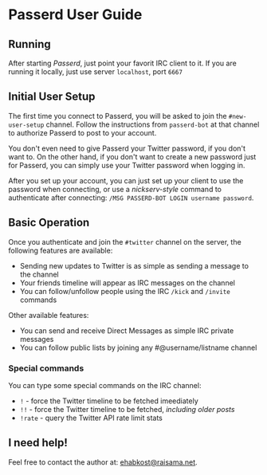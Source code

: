 Passerd User Guide
==================

Running
-------

After starting _Passerd_, just point your favorit IRC client to it. If you are
running it locally, just use server `localhost`, port `6667`


Initial User Setup
------------------

The first time you connect to Passerd, you will be asked to join the
`#new-user-setup` channel. Follow the instructions from `passerd-bot` at that
channel to authorize Passerd to post to your account.

You don't even need to give Passerd your Twitter password, if you don't want
to. On the other hand, if you don't want to create a new password just for
Passerd, you can simply use your Twitter password when logging in.

After you set up your account, you can just set up your client to use the
password when connecting, or use a _nickserv-style_ command to authenticate
after connecting: `/MSG PASSERD-BOT LOGIN username password`.


Basic Operation
---------------

Once you authenticate and join the `#twitter` channel on the server, the
following features are available:

* Sending new updates to Twitter is as simple as sending a message to the channel
* Your friends timeline will appear as IRC messages on the channel
* You can follow/unfollow people using the IRC `/kick` and `/invite` commands

Other available features:

* You can send and receive Direct Messages as simple IRC private messages
* You can follow public lists by joining any #@username/listname channel


### Special commands

You can type some special commands on the IRC channel:

* `!` - force the Twitter timeline to be fetched imeediately
* `!!` - force the Twitter timeline to be fetched, _including older posts_
* `!rate` - query the Twitter API rate limit stats


I need help!
------------

Feel free to contact the author at: [ehabkost@raisama.net](mailto:ehabkost@raisama.net).
